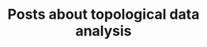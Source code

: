 ---
title: "Posts about topological data analysis"
layout: topological_data_analysis
permalink: /topological_data_analysis/
author_profile: true
---